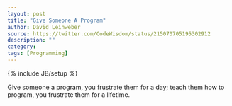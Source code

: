 ```yaml
---
layout: post
title: "Give Someone A Program"
author: David Leinweber
source: https://twitter.com/CodeWisdom/status/215070705195302912
description: ""
category:
tags: [Programming]
---
```

{% include JB/setup %}

Give someone a program, you frustrate them for a day; teach them how to program, you frustrate them for a lifetime.
